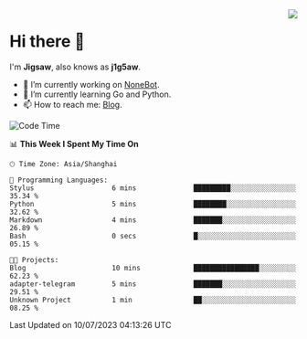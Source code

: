 <a href="#">
  <img align="right" src="https://github-readme-stats.vercel.app/api?username=j1g5awi&count_private=true&show_icons=true&title_color=80070B&text_color=B3B3B3&bg_color=212121&icon_color=80070B" />
</a>

# Hi there 👋

I'm **Jigsaw**, also knows as **j1g5aw**.

- 🔭 I’m currently working on [NoneBot](https://github.com/nonebot).
- 🌱 I’m currently learning Go and Python.
- 📫 How to reach me: [Blog](https://blog.maddestroyer.xyz/).

<!--START_SECTION:waka-->
![Code Time](http://img.shields.io/badge/Code%20Time-1%2C143%20hrs%2059%20mins-blue)

📊 **This Week I Spent My Time On** 

```text
🕑︎ Time Zone: Asia/Shanghai

💬 Programming Languages: 
Stylus                   6 mins              █████████░░░░░░░░░░░░░░░░   35.34 % 
Python                   5 mins              ████████░░░░░░░░░░░░░░░░░   32.62 % 
Markdown                 4 mins              ███████░░░░░░░░░░░░░░░░░░   26.89 % 
Bash                     0 secs              █░░░░░░░░░░░░░░░░░░░░░░░░   05.15 % 

🐱‍💻 Projects: 
Blog                     10 mins             ████████████████░░░░░░░░░   62.23 % 
adapter-telegram         5 mins              ███████░░░░░░░░░░░░░░░░░░   29.51 % 
Unknown Project          1 min               ██░░░░░░░░░░░░░░░░░░░░░░░   08.25 % 
```


 Last Updated on 10/07/2023 04:13:26 UTC
<!--END_SECTION:waka-->
